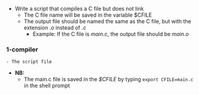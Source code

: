 - Write a script that compiles a C file but does not link
	- The C file name will be saved in the variable $CFILE
	- The output file should be named the same as the C file, but with the extension _.o_ instead of _.c_
		- Example: If the C file is _main.c_, the output file should be _main.o_

### 1-compiler
	- The script file
- **NB:**
	- The main.c file is saved in the *$CFILE* by typing ```export CFILE=main.c``` in the shell prompt
